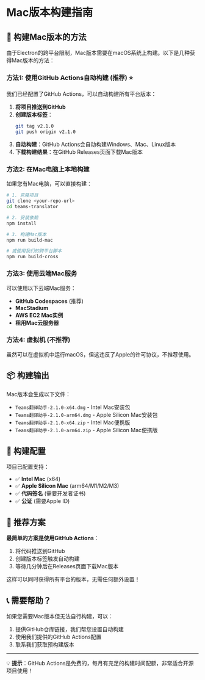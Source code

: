 # Mac版本构建指南

## 🍎 构建Mac版本的方法

由于Electron的跨平台限制，Mac版本需要在macOS系统上构建。以下是几种获得Mac版本的方法：

### 方法1: 使用GitHub Actions自动构建 (推荐) ⭐

我们已经配置了GitHub Actions，可以自动构建所有平台版本：

1. **将项目推送到GitHub**
2. **创建版本标签**：
   ```bash
   git tag v2.1.0
   git push origin v2.1.0
   ```
3. **自动构建**：GitHub Actions会自动构建Windows、Mac、Linux版本
4. **下载构建结果**：在GitHub Releases页面下载Mac版本

### 方法2: 在Mac电脑上本地构建

如果您有Mac电脑，可以直接构建：

```bash
# 1. 克隆项目
git clone <your-repo-url>
cd teams-translator

# 2. 安装依赖
npm install

# 3. 构建Mac版本
npm run build-mac

# 或使用我们的跨平台脚本
npm run build-cross
```

### 方法3: 使用云端Mac服务

可以使用以下云端Mac服务：
- **GitHub Codespaces** (推荐)
- **MacStadium**
- **AWS EC2 Mac实例**
- **租用Mac云服务器**

### 方法4: 虚拟机 (不推荐)

虽然可以在虚拟机中运行macOS，但这违反了Apple的许可协议，不推荐使用。

## 📦 构建输出

Mac版本会生成以下文件：
- `Teams翻译助手-2.1.0-x64.dmg` - Intel Mac安装包
- `Teams翻译助手-2.1.0-arm64.dmg` - Apple Silicon Mac安装包
- `Teams翻译助手-2.1.0-x64.zip` - Intel Mac便携版
- `Teams翻译助手-2.1.0-arm64.zip` - Apple Silicon Mac便携版

## 🔧 构建配置

项目已配置支持：
- ✅ **Intel Mac** (x64)
- ✅ **Apple Silicon Mac** (arm64/M1/M2/M3)
- ✅ **代码签名** (需要开发者证书)
- ✅ **公证** (需要Apple ID)

## 🚀 推荐方案

**最简单的方案是使用GitHub Actions**：

1. 将代码推送到GitHub
2. 创建版本标签触发自动构建
3. 等待几分钟后在Releases页面下载Mac版本

这样可以同时获得所有平台的版本，无需任何额外设置！

## 📞 需要帮助？

如果您需要Mac版本但无法自行构建，可以：
1. 提供GitHub仓库链接，我们帮您设置自动构建
2. 使用我们提供的GitHub Actions配置
3. 联系我们获取预构建版本

---

💡 **提示**：GitHub Actions是免费的，每月有充足的构建时间配额，非常适合开源项目使用！ 